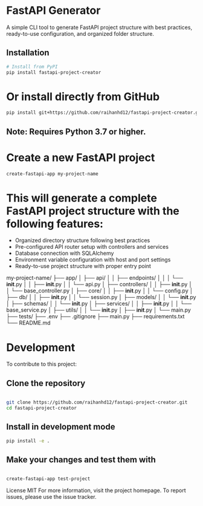 # FastAPI Generator

A simple CLI tool to generate FastAPI project structure with best practices, ready-to-use configuration, and organized folder structure.

## Installation

```bash
# Install from PyPI
pip install fastapi-project-creator
```

# Or install directly from GitHub

```bash
pip install git+https://github.com/raihanhd12/fastapi-project-creator.git
```

## Note: Requires Python 3.7 or higher.

# Create a new FastAPI project

```bash
create-fastapi-app my-project-name
```

# This will generate a complete FastAPI project structure with the following features:

- Organized directory structure following best practices
- Pre-configured API router setup with controllers and services
- Database connection with SQLAlchemy
- Environment variable configuration with host and port settings
- Ready-to-use project structure with proper entry point

my-project-name/
├── app/
│ ├── api/
│ │ ├── endpoints/
│ │ │ └── **init**.py
│ │ ├── **init**.py
│ │ └── api.py
│ ├── controllers/
│ │ ├── **init**.py
│ │ └── base_controller.py
│ ├── core/
│ │ ├── **init**.py
│ │ └── config.py
│ ├── db/
│ │ ├── **init**.py
│ │ └── session.py
│ ├── models/
│ │ └── **init**.py
│ ├── schemas/
│ │ └── **init**.py
│ ├── services/
│ │ ├── **init**.py
│ │ └── base_service.py
│ ├── utils/
│ │ └── **init**.py
│ ├── **init**.py
│ └── main.py
├── tests/
├── .env
├── .gitignore
├── main.py
├── requirements.txt
└── README.md

# Development

To contribute to this project:

## Clone the repository

```bash

git clone https://github.com/raihanhd12/fastapi-project-creator.git
cd fastapi-project-creator
```

## Install in development mode

```bash
pip install -e .
```

## Make your changes and test them with

```bash

create-fastapi-app test-project
```

License
MIT
For more information, visit the project homepage. To report issues, please use the issue tracker.
